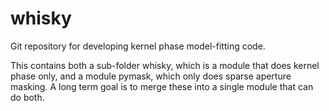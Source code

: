 whisky
=========

Git repository for developing kernel phase model-fitting code. 

This contains both a sub-folder whisky, which is a module that does kernel phase only, and a module pymask, which only does sparse aperture masking. A long term goal is to merge these into a single module that can do both.